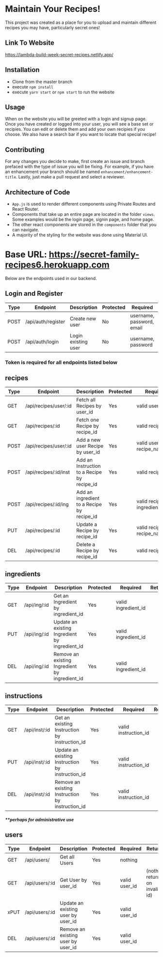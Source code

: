 # Maintain Your Recipes!

This project was created as a place for you to upload and maintain different recipes you may have, particularly secret ones!

## Link To Website
https://lambda-build-week-secret-recipes.netlify.app/

## Installation

- Clone from the master branch
- execute `npm install`
- execute `yarn start` or `npm start` to run the website

## Usage

When on the website you will be greeted with a login and signup page. Once you have created or logged into your user, you will see a base set or recipies. You can edit or delete them and add your own recipies if you choose. We also have a search bar if you want to locate that special recipe!

## Contributing

For any changes you decide to make, first create an issue and branch prefaced with the type of issue you will be fixing. For example, if you have an enhancement your branch should be named `enhancement/enhancement-title`. Lastly, just make a pull request and select a reviewer.

## Architecture of Code

- `App.js` is used to render different components using Private Routes and React Router.
- Components that take up an entire page are located in the folder `views`. Some examples would be the login page, signin page, and home page.
- The other react components are stored in the `components` folder that you can navigate.
- A majority of the styling for the website was done using Material UI.

# Base URL: https://secret-family-recipes6.herokuapp.com

Below are the endpoints used in our backend.

## Login and Register

| Type | Endpoint           | Description         | Protected | Required                  | Returns |
| ---- | ------------------ | ------------------- | --------- | ------------------------- | ------- |
| POST | /api/auth/register | Create new user     | No        | username, password, email |         |
| POST | /api/auth/login    | Login existing user | No        | username, password        |         |

### Token is required for all endpoints listed below

## recipes

| Type | Endpoint              | Description                                 | Protected | Required                         | Returns |
| ---- | --------------------- | ------------------------------------------- | --------- | -------------------------------- | ------- |
| GET  | /api/recipes/user/:id | Fetch all Recipes by user_id                | Yes       | valid user_id                    |         |
| GET  | /api/recipes/:id      | Fetch one Recipe by recipe_id               | Yes       | valid recipe_id                  |         |
| POST | /api/recipes/user/:id | Add a new user Recipe by user_id            | Yes       | valid user_id, recipe_name       |         |
| POST | /api/recipes/:id/inst | Add an Instruction to a Recipe by recipe_id | Yes       | valid recipe_id                  |         |
| POST | /api/recipes/:id/ing  | Add an ingredient to a Recipe by recipe_id  | Yes       | valid recipe_id, ingredient_name |         |
| PUT  | /api/recipes/:id      | Update a Recipe by recipe_id                | Yes       | valid recipe_id, recipe_name     |         |
| DEL  | /api/recipes/:id      | Delete a Recipe by recipe_id                | Yes       | valid recipe_id                  |         |

## ingredients

| Type | Endpoint     | Description                                    | Protected | Required            | Returns |
| ---- | ------------ | ---------------------------------------------- | --------- | ------------------- | ------- |
| GET  | /api/ing/:id | Get an Ingredient by ingredient_id             | Yes       | valid ingredient_id |         |
| PUT  | /api/ing/:id | Update an existing Ingredient by ingredient_id | Yes       | valid ingredient_id |         |
| DEL  | /api/ing/:id | Remove an existing Ingredient by ingredient_id | Yes       | valid ingredient_id |         |

## instructions

| Type | Endpoint      | Description                                      | Protected | Required             | Returns |
| ---- | ------------- | ------------------------------------------------ | --------- | -------------------- | ------- |
| GET  | /api/inst/:id | Get an existing Instruction by instruction_id    | Yes       | valid instruction_id |         |
| PUT  | /api/inst/:id | Update an existing Instruction by instruction_id | Yes       | valid instruction_id |         |
| DEL  | /api/inst/:id | Remove an existing Instruction by instruction_id | Yes       | valid instruction_id |         |

##### \*\*perhaps for administrative use

## users

| Type | Endpoint       | Description                        | Protected | Required      | Returns                         |
| ---- | -------------- | ---------------------------------- | --------- | ------------- | ------------------------------- |
| GET  | /api/users/    | Get all Users                      | Yes       | nothing       |                                 |
| GET  | /api/users/:id | Get User by user_id                | Yes       | valid user_id | (nothing returns on invalid id) |
| xPUT | /api/users/:id | Update an existing user by user_id | Yes       | valid user_id |                                 |
| DEL  | /api/users/:id | Remove an existing user by user_id | Yes       | valid user_id |                                 |
